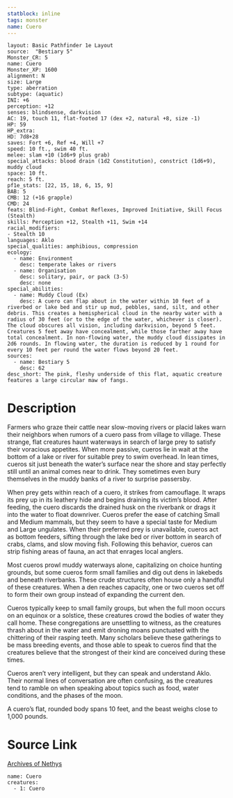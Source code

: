 ```yaml
---
statblock: inline
tags: monster
name: Cuero
---
```

```statblock
layout: Basic Pathfinder 1e Layout
source:  "Bestiary 5"
Monster_CR: 5
name: Cuero
Monster_XP: 1600
alignment: N
size: Large
type: aberration
subtype: (aquatic)
INI: +6
perception: +12
senses: blindsense, darkvision
AC: 19, touch 11, flat-footed 17 (dex +2, natural +8, size -1)
HP: 59
HP_extra: 
HD: 7d8+28
saves: Fort +6, Ref +4, Will +7
speed: 10 ft., swim 40 ft.
melee: slam +10 (1d6+9 plus grab)
special_attacks: blood drain (1d2 Constitution), constrict (1d6+9), muddy cloud
space: 10 ft.
reach: 5 ft.
pf1e_stats: [22, 15, 18, 6, 15, 9]
BAB: 5
CMB: 12 (+16 grapple)
CMD: 24
feats: Blind-Fight, Combat Reflexes, Improved Initiative, Skill Focus (Stealth)
skills: Perception +12, Stealth +11, Swim +14
racial_modifiers:
- Stealth 10
languages: Aklo
special_qualities: amphibious, compression
ecology:
  - name: Environment
    desc: temperate lakes or rivers
  - name: Organisation
    desc: solitary, pair, or pack (3-5)
    desc: none
special_abilities:
  - name: Muddy Cloud (Ex)
    desc: A cuero can flap about in the water within 10 feet of a riverbed or lake bed and stir up mud, pebbles, sand, silt, and other debris. This creates a hemispherical cloud in the nearby water with a radius of 30 feet (or to the edge of the water, whichever is closer). The cloud obscures all vision, including darkvision, beyond 5 feet. Creatures 5 feet away have concealment, while those farther away have total concealment. In non-flowing water, the muddy cloud dissipates in 2d6 rounds. In flowing water, the duration is reduced by 1 round for every 10 feet per round the water flows beyond 20 feet.
sources:
  - name: Bestiary 5
    desc: 62
desc_short: The pink, fleshy underside of this flat, aquatic creature features a large circular maw of fangs.
```
# Description
Farmers who graze their cattle near slow-moving rivers or placid lakes warn their neighbors when rumors of a cuero pass from village to village. These strange, flat creatures haunt waterways in search of large prey to satisfy their voracious appetites. When more passive, cueros lie in wait at the bottom of a lake or river for suitable prey to swim overhead. In lean times, cueros sit just beneath the water’s surface near the shore and stay perfectly still until an animal comes near to drink. They sometimes even bury themselves in the muddy banks of a river to surprise passersby.

When prey gets within reach of a cuero, it strikes from camouflage. It wraps its prey up in its leathery hide and begins draining its victim’s blood. After feeding, the cuero discards the drained husk on the riverbank or drags it into the water to float downriver. Cueros prefer the ease of catching Small and Medium mammals, but they seem to have a special taste for Medium and Large ungulates. When their preferred prey is unavailable, cueros act as bottom feeders, sifting through the lake bed or river bottom in search of crabs, clams, and slow moving fish. Following this behavior, cueros can strip fishing areas of fauna, an act that enrages local anglers.

Most cueros prowl muddy waterways alone, capitalizing on choice hunting grounds, but some cueros form small families and dig out dens in lakebeds and beneath riverbanks. These crude structures often house only a handful of these creatures. When a den reaches capacity, one or two cueros set off to form their own group instead of expanding the current den.

Cueros typically keep to small family groups, but when the full moon occurs on an equinox or a solstice, these creatures crowd the bodies of water they call home. These congregations are unsettling to witness, as the creatures thrash about in the water and emit droning moans punctuated with the chittering of their rasping teeth. Many scholars believe these gatherings to be mass breeding events, and those able to speak to cueros find that the creatures believe that the strongest of their kind are conceived during these times.

Cueros aren’t very intelligent, but they can speak and understand Aklo. Their normal lines of conversation are often confusing, as the creatures tend to ramble on when speaking about topics such as food, water conditions, and the phases of the moon.

A cuero’s flat, rounded body spans 10 feet, and the beast weighs close to 1,000 pounds.
# Source Link
[Archives of Nethys](https://aonprd.com/MonsterDisplay.aspx?ItemName=Cuero)
```encounter-table
name: Cuero
creatures:
  - 1: Cuero
```
